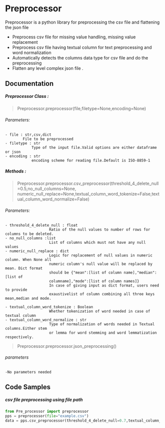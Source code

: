 # Preprocessor

Preprocessor is a python library for preprocessing the csv file and flattening the json file

  - Preprocess csv file for missing value handling, missing value replacement 
  - Preprocess csv file having textual column for text preprocessing and word normalization
  - Automatically detects the columns data type for csv file and do the preprocessing
  - Flatten any level complex json file .



## Documentation

##### Preprocessor Class :
>Preprocessor.preprocessor(file,filetype=None,encoding=None)
###### Parameters:
    - file : str,csv,dict
            File to be preprocessed
    - filetype : str
                Type of the input file.Valid options are either dataframe or json
    - encoding : str
                encoding scheme for reading file.Default is ISO-8859-1
##### Methods :
>Preprocessor.preprocessor.csv_preprocessor(threshold_4_delete_null=0.5,no_null_columns=None,
numeric_null_replace=None,textual_column_word_tokenize=False,textual_column_word_normalize=False)
###### Parameters:
    - threshold_4_delete_null : float
                        Ratio of the null values to number of rows for columns to be deleted.
    - no_null_columns :list
                        List of columns which must not have any null values
    - numeric_null_replace : dict 
                        Logic for replacement of null values in numeric column. When None all
                        numeric column's null value will be replaced by mean. Dict format 
                        should be {"mean":[list of column name],"median":[list of 
                        columname],"mode":[list of column names]}
                        In case of giving input as dict format, users need to provide 
                        exaustivelist of column combining all three keys mean,median and mode.
    
    - textual_column_word_tokenize : Boolean
                        Whether tokenization of word needed in case of textual column
    - textual_column_word_normalize : str
                        Type of normalization of words needed in Textual columns.Either stem 
                        or lemma for word stemming and word lemmatization respectively.



>Preprocessor.preprocessor.json_preprocessing()
###### parameters
    -No parameters needed

## Code Samples
##### csv file preprocessing using file path
```python
from Pre_processor import preprocessor
pps = preprocessor(file="example.csv")
data = pps.csv_preprocessor(threshold_4_delete_null=0.7,textual_column_word_tokenize=True)
```
